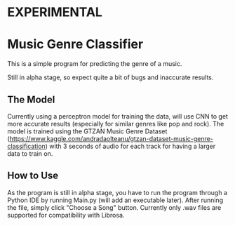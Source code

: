 # EXPERIMENTAL

# Music Genre Classifier
This is a simple program for predicting the genre of a music.

Still in alpha stage, so expect quite a bit of bugs and inaccurate results.

## The Model
Currently using a perceptron model for training the data, will use CNN to get more accurate results (especially for similar genres like pop and rock).
The model is trained using the GTZAN Music Genre Dataset (https://www.kaggle.com/andradaolteanu/gtzan-dataset-music-genre-classification) with 3 seconds of audio for each track for having a larger data to train on.


## How to Use
As the program is still in alpha stage, you have to run the program through a Python IDE by running Main.py (will add an executable later). After running the file, simply click "Choose a Song" button. Currently only .wav files are supported for compatibility with Librosa.
